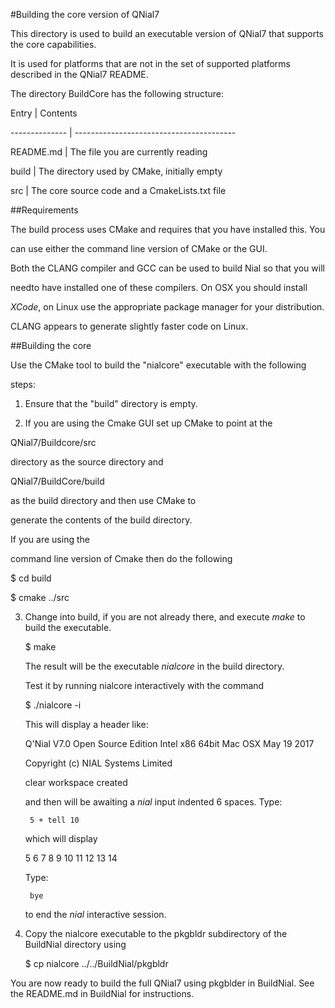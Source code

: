 #Building the core version of QNial7 This directory is used to build an executable version of QNial7 that supports the core capabilities.It is used for platforms that are not in the set of supported platforms described in the QNial7 README.The directory BuildCore has the following structure:Entry          | Contents                                   -------------- | ---------------------------------------- README.md      | The file you are currently reading build          | The directory used by CMake, initially emptysrc            | The core source code and a CmakeLists.txt file##RequirementsThe build process uses CMake and requires that you have installed this. Youcan use either the command line version of CMake or the GUI.Both the CLANG compiler and GCC can be used to build Nial so that you will needto have installed one of these compilers. On OSX you should install*XCode*, on Linux use the appropriate package manager for your distribution.CLANG appears to generate slightly faster code on Linux.##Building the coreUse the CMake tool to build  the "nialcore" executable with the followingsteps:1. Ensure that the "build" directory is empty.2. If you are using the Cmake GUI set up CMake to point at the QNial7/Buildcore/src     directory as the source directory and     QNial7/BuildCore/build   as the build directory and then use CMake to   generate the contents of the build directory.       If you are using the    command line version of Cmake then do the following   $ cd build      $ cmake ../src   3. Change into build, if you are not already there, and execute *make* to build the executable.   $ make   The result will be the executable *nialcore* in the build directory.   Test it by running nialcore interactively with the command   $ ./nialcore -i   This will display a header like:   Q'Nial V7.0 Open Source Edition Intel x86 64bit Mac OSX May 19 2017   Copyright (c) NIAL Systems Limited      clear workspace created   and then will be awaiting a *nial* input indented 6 spaces. Type:        5 + tell 10   which will display   5 6 7 8 9 10 11 12 13 14   Type:           bye   to end the *nial* interactive session.4. Copy the nialcore executable to the pkgbldr subdirectory of the BuildNial directory using   $ cp nialcore ../../BuildNial/pkgbldrYou are now ready to build the full QNial7 using pkgblder in BuildNial. See the README.md in BuildNial for instructions.